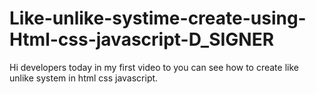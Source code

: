 # Like-unlike-systime-create-using-Html-css-javascript-D_SIGNER
Hi developers today in my first video to you can see how to create like unlike system in html css javascript.
